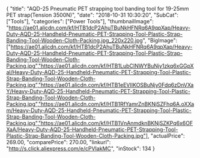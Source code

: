 {
	"title": "AQD-25 Pneumatic PET strapping tool banding tool  for 19-25mm PET strap(Tension    3500N)",
	"date": "2018-10-31 10:30:20",
	"SubCat": ["Tools"],
	"categories": ["Power Tools"],
	"thumbnailImage": "https://ae01.alicdn.com/kf/HTB1dcP2AhuTBuNkHFNRq6A9qpXap/Heavy-Duty-AQD-25-Handheld-Pneumatic-PET-Strapping-Tool-Plastic-Strap-Banding-Tool-Wooden-Cloth-Packing.jpg_220x220.jpg",
	"BigImage": ["https://ae01.alicdn.com/kf/HTB1dcP2AhuTBuNkHFNRq6A9qpXap/Heavy-Duty-AQD-25-Handheld-Pneumatic-PET-Strapping-Tool-Plastic-Strap-Banding-Tool-Wooden-Cloth-Packing.jpg","https://ae01.alicdn.com/kf/HTB1LubCINWYBuNjy1zkq6xGGpXal/Heavy-Duty-AQD-25-Handheld-Pneumatic-PET-Strapping-Tool-Plastic-Strap-Banding-Tool-Wooden-Cloth-Packing.jpg","https://ae01.alicdn.com/kf/HTB1eEVIIKOSBuNjy0Fdq6zDnVXaY/Heavy-Duty-AQD-25-Handheld-Pneumatic-PET-Strapping-Tool-Plastic-Strap-Banding-Tool-Wooden-Cloth-Packing.jpg","https://ae01.alicdn.com/kf/HTB1RfYamrZnBKNjSZFhq6A.oXXam/Heavy-Duty-AQD-25-Handheld-Pneumatic-PET-Strapping-Tool-Plastic-Strap-Banding-Tool-Wooden-Cloth-Packing.jpg","https://ae01.alicdn.com/kf/HTB1VnAnmdknBKNjSZKPq6x6OFXaA/Heavy-Duty-AQD-25-Handheld-Pneumatic-PET-Strapping-Tool-Plastic-Strap-Banding-Tool-Wooden-Cloth-Packing.jpg"],
	"actualPrice": 269.00,
	"comparePrice": 270.00,
	"linkurl": "http://s.click.aliexpress.com/e/cPVIakMC",
	"inStock": 134
}
